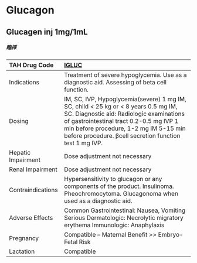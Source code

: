 # Glucagon

## Glucagen inj 1mg/1mL

##### 臨採

| TAH Drug Code      | [IGLUC](https://www.tahsda.org.tw/drugs/hissearch.php?drug_code=IGLUC)                                                                                                                                                                                                         |
|:-------------------|:-------------------------------------------------------------------------------------------------------------------------------------------------------------------------------------------------------------------------------------------------------------------------------|
| Indications        | Treatment of severe hypoglycemia. Use as a diagnostic aid. Assessing of beta cell function.                                                                                                                                                                                    |
| Dosing             | IM, SC, IVP, Hypoglycemia(severe) 1 mg IM, SC, child < 25 kg or < 8 years 0.5 mg IM, SC. Diagnostic aid: Radiologic examinations of gastrointestinal tract 0.2-0.5 mg IVP 1 min before procedure, 1-2 mg IM 5-15 min before procedure. βcell secretion function test 1 mg IVP. |
| Hepatic Impairment | Dose adjustment not necessary                                                                                                                                                                                                                                                  |
| Renal Impairment   | Dose adjustment not necessary                                                                                                                                                                                                                                                  |
| Contraindications  | Hypersensitivity to glucagon or any components of the product. Insulinoma. Pheochromocytoma. Glucagonoma when used as a diagnostic aid.                                                                                                                                        |
| Adverse Effects    | Common Gastrointestinal: Nausea, Vomiting Serious Dermatologic: Necrolytic migratory erythema Immunologic: Anaphylaxis                                                                                                                                                         |
| Pregnancy          | Compatible – Maternal Benefit >> Embryo-Fetal Risk                                                                                                                                                                                                                             |
| Lactation          | Compatible                                                                                                                                                                                                                                                                     |


